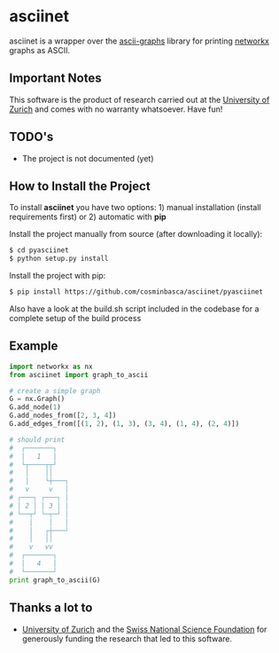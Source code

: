 asciinet
========

asciinet is a wrapper over the [ascii-graphs](https://github.com/cosminbasca/ascii-graphs) library for printing [networkx](https://networkx.github.io/) graphs as ASCII.

Important Notes
---------------
This software is the product of research carried out at the [University of Zurich](http://www.ifi.uzh.ch/ddis.html) and comes with no warranty whatsoever. Have fun!

TODO's
------
* The project is not documented (yet)

How to Install the Project
--------------------------
To install **asciinet** you have two options: 1) manual installation (install requirements first) or 2) automatic with **pip**

Install the project manually from source (after downloading it locally):
```sh
$ cd pyasciinet
$ python setup.py install
```

Install the project with pip:
```sh
$ pip install https://github.com/cosminbasca/asciinet/pyasciinet
```

Also have a look at the build.sh script included in the codebase for a complete setup of the build process 

Example
-------

```python
import networkx as nx
from asciinet import graph_to_ascii

# create a simple graph
G = nx.Graph()
G.add_node(1)
G.add_nodes_from([2, 3, 4])
G.add_edges_from([(1, 2), (1, 3), (3, 4), (1, 4), (2, 4)])

# should print
#  ┌───────┐
#  │   1   │
#  └┬────┬┬┘
#   │    ││
#   │    └┼───┐
#   v     v   │
# ┌───┐ ┌───┐ │
# │ 2 │ │ 3 │ │
# └──┬┘ └─┬─┘ │
#    │    │   │
#    │   ┌┼───┘
#    │   ││
#    v   vv
#  ┌───────┐
#  │   4   │
#  └───────┘
print graph_to_ascii(G)
```

Thanks a lot to
---------------
* [University of Zurich](http://www.ifi.uzh.ch/ddis.html) and the [Swiss National Science Foundation](http://www.snf.ch/en/Pages/default.aspx) for generously funding the research that led to this software.
